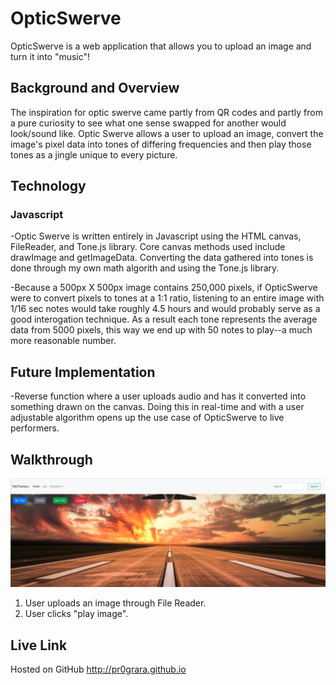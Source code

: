 # OpticSwerve
OpticSwerve is a web application that allows you to upload an image and turn it into "music"!

## Background and Overview

The inspiration for optic swerve came partly from QR codes and partly from a pure curiosity to see what one sense swapped for another would look/sound like. Optic Swerve
allows a user to upload an image, convert the image's pixel data into tones of differing frequencies and then play those tones as a jingle unique to every picture.

## Technology

 ### Javascript
  -Optic Swerve is written entirely in Javascript using the HTML canvas, FileReader, and Tone.js library. Core canvas methods used include drawImage and getImageData. Converting the data gathered into tones is done through my own math algorith and using the Tone.js library. 
  
  -Because a 500px X 500px image contains 250,000 pixels, if OpticSwerve were to convert pixels to tones at a 1:1 ratio, listening to an entire image with 1/16 sec notes would take roughly 4.5 hours and would probably serve as a good interogation technique.
  As a result each tone represents the average data from 5000 pixels, this way we end up with 50 notes to play--a much more reasonable number.
  
## Future Implementation
  -Reverse function where a user uploads audio and has it converted into something drawn on the canvas. Doing this in real-time and with a user adjustable algorithm opens up the use case of OpticSwerve to live performers.

## Walkthrough
![Image of Site](https://github.com/sanaanymoe/MyTinerary/blob/master/screen_shot_2020-07-10_at_11.09.58_am.png)
 1. User uploads an image through File Reader.
 2. User clicks "play image".
 
 ## Live Link
 Hosted on GitHub
 http://pr0grara.github.io



